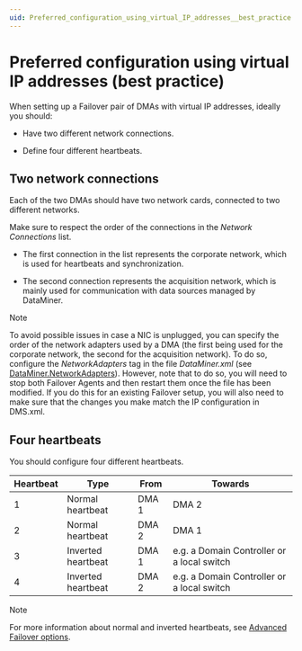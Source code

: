 ```yaml
---
uid: Preferred_configuration_using_virtual_IP_addresses__best_practice
---
```


# Preferred configuration using virtual IP addresses (best practice)

When setting up a Failover pair of DMAs with virtual IP addresses, ideally you should:

- Have two different network connections.

- Define four different heartbeats.

## Two network connections

Each of the two DMAs should have two network cards, connected to two different networks.

Make sure to respect the order of the connections in the *Network Connections* list.

- The first connection in the list represents the corporate network, which is used for heartbeats and synchronization.

- The second connection represents the acquisition network, which is mainly used for communication with data sources managed by DataMiner.

> [!NOTE]
> To avoid possible issues in case a NIC is unplugged, you can specify the order of the network adapters used by a DMA (the first being used for the corporate network, the second for the acquisition network). To do so, configure the *NetworkAdapters* tag in the file *DataMiner.xml* (see [DataMiner.NetworkAdapters](xref:DataMiner_xml#dataminernetworkadapters)). However, note that to do so, you will need to stop both Failover Agents and then restart them once the file has been modified. If you do this for an existing Failover setup, you will also need to make sure that the changes you make match the IP configuration in DMS.xml.

## Four heartbeats

You should configure four different heartbeats.

| Heartbeat | Type               | From  | Towards                                    |
|-----------|--------------------|-------|--------------------------------------------|
| 1         | Normal heartbeat   | DMA 1 | DMA 2                                      |
| 2         | Normal heartbeat   | DMA 2 | DMA 1                                      |
| 3         | Inverted heartbeat | DMA 1 | e.g. a Domain Controller or a local switch |
| 4         | Inverted heartbeat | DMA 2 | e.g. a Domain Controller or a local switch |

> [!NOTE]
> For more information about normal and inverted heartbeats, see [Advanced Failover options](xref:Advanced_Failover_options#heartbeats).
